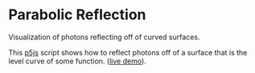 # Parabolic Reflection
Visualization of photons reflecting off of curved surfaces.

This [p5js](p5js.org) script shows how to reflect photons off of a surface that is the level curve of some function. ([live demo](https://schuelaw.github.io/reflection-p5js/)).
